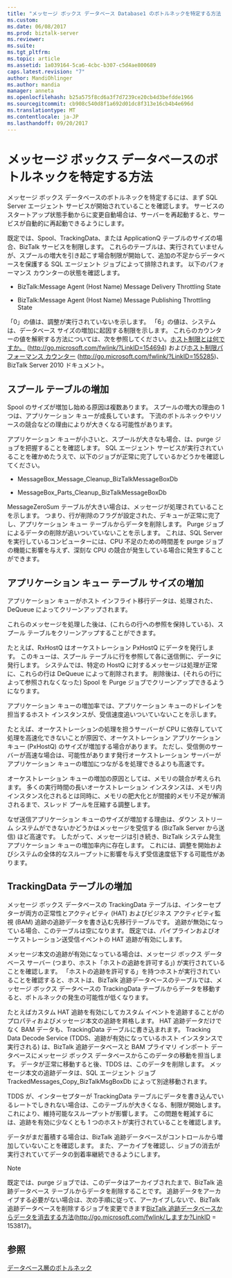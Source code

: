 ```yaml
---
title: "メッセージ ボックス データベース Database1 のボトルネックを特定する方法 |Microsoft ドキュメント"
ms.custom: 
ms.date: 06/08/2017
ms.prod: biztalk-server
ms.reviewer: 
ms.suite: 
ms.tgt_pltfrm: 
ms.topic: article
ms.assetid: 1a039164-5ca6-4cbc-b307-c5d4ae800689
caps.latest.revision: "7"
author: MandiOhlinger
ms.author: mandia
manager: anneta
ms.openlocfilehash: b25a575f8cd6a3f7d7239ce20cb4d3befdde1966
ms.sourcegitcommit: cb908c540d8f1a692d01dc8f313e16cb4b4e696d
ms.translationtype: MT
ms.contentlocale: ja-JP
ms.lasthandoff: 09/20/2017
---
```

# <a name="how-to-identify-bottlenecks-in-the-messagebox-database"></a>メッセージ ボックス データベースのボトルネックを特定する方法
メッセージ ボックス データベースのボトルネックを特定するには、まず SQL Server エージェント サービスが開始されていることを確認します。 サービスのスタートアップ状態手動からに変更自動場合は、サーバーを再起動すると、サービスが自動的に再起動できるようにします。  
  
 既定では、Spool、TrackingData、または ApplicationQ テーブルのサイズの場合、BizTalk サービスを制限します。 これらのテーブルは、実行されていませんが、スプールの増大を引き起こす場合制限が開始して、追加の不足からデータベースを保護する SQL エージェント ジョブによって排除されます。 以下のパフォーマンス カウンターの状態を確認します。  
  
-   BizTalk:Message Agent (Host Name) Message Delivery Throttling State  
  
-   BizTalk:Message Agent (Host Name) Message Publishing Throttling State  
  
 「0」の値は、調整が実行されていないを示します。 「6」の値は、システムは、データベース サイズの増加に起因する制限を示します。 これらのカウンターの値を解釈する方法については、次を参照してください。[ホスト制限とは何ですか。](http://go.microsoft.com/fwlink/?LinkID=154694) (http://go.microsoft.com/fwlink/?LinkID=154694) および[ホスト制限パフォーマンス カウンター](http://go.microsoft.com/fwlink/?LinkID=155285) (http://go.microsoft.com/fwlink/?LinkID=155285)、BizTalk Server 2010 ドキュメント。  
  
## <a name="spool-table-growth"></a>スプール テーブルの増加  
 Spool のサイズが増加し始める原因は複数あります。 スプールの増大の理由の 1 つは、アプリケーション キューが成長しています。 下流のボトルネックやリソースの競合などの理由によりが大きくなる可能性があります。  
  
 アプリケーション キューが小さいと、スプールが大きなも場合、は、purge ジョブを把握することを確認します。 SQL エージェント サービスが実行されていることを確かめたうえで、以下のジョブが正常に完了しているかどうかを確認してください。  
  
-   MessageBox_Message_Cleanup_BizTalkMessageBoxDb  
  
-   MessageBox_Parts_Cleanup_BizTalkMessageBoxDb  
  
 MessageZeroSum テーブルが大きい場合は、メッセージが処理されていることを示します。 つまり、行が削除のフラグが設定された、デキューが正常に完了し、アプリケーション キュー テーブルからデータを削除します。 Purge ジョブによるデータの削除が追いついていないことを示します。 これは、SQL Server を実行しているコンピューターには、CPU 不足のための時間差を purge ジョブの機能に影響を与えず、深刻な CPU の競合が発生している場合に発生することができます。  
  
## <a name="application-queue-table-growth"></a>アプリケーション キュー テーブル サイズの増加  
 アプリケーション キューがホスト インフライト移行データは、処理された、DeQueue によってクリーンアップされます。  
  
 これらのメッセージを処理した後は、(これらの行への参照を保持している)、スプール テーブルをクリーンアップすることができます。  
  
 たとえば、RxHostQ はオーケストレーション PxHostQ にデータを発行します。 このキューは、スプール テーブルに行を参照して各に送信側に、データに発行します。 システムでは、特定の HostQ に対するメッセージは処理が正常に、これらの行は DeQueue によって削除されます。 削除後は、(それらの行によって参照されなくなった) Spool を Purge ジョブでクリーンアップできるようになります。  
  
 アプリケーション キューの増加率では、アプリケーション キューのドレインを担当するホスト インスタンスが、受信速度追いついていないことを示します。  
  
 たとえば、オーケストレーションの処理を担うサーバーが CPU に依存していて処理を高速化できないことが原因で、オーケストレーション アプリケーション キュー (PxHostQ) のサイズが増加する場合があります。 ただし、受信側のサーバーが高速な場合は、可能性があります発行オーケストレーション サーバーがアプリケーション キューの増加につながるを処理できるよりも高速です。  
  
 オーケストレーション キューの増加の原因としては、メモリの競合が考えられます。 多くの実行時間の長いオーケストレーション インスタンスは、メモリ内インスタンス化されるとは同時に、メモリの肥大化とが間接的メモリ不足が解消されるまで、スレッド プールを圧縮する調整します。  
  
 なぜ送信アプリケーション キューのサイズが増加する理由は、ダウン ストリーム システムができないかどうかはメッセージを受信する (BizTalk Server から送信) ほど高速です。 したがって、メッセージは引き続き、BizTalk システム発生アプリケーション キューの増加率内に存在します。 これには、調整を開始およびシステムの全体的なスループットに影響を与えず受信速度低下する可能性があります。  
  
## <a name="trackingdata-table-growth"></a>TrackingData テーブルの増加  
 メッセージ ボックス データベースの TrackingData テーブルは、インターセプターが両方の正常性とアクティビティ (HAT) およびビジネス アクティビティ監視 (BAM) 追跡の追跡データを書き込む先移行テーブルです。 追跡が無効になっている場合、このテーブルは空になります。 既定では、パイプラインおよびオーケストレーション送受信イベントの HAT 追跡が有効にします。  
  
 メッセージ本文の追跡が有効になっている場合は、メッセージ ボックス データベース サーバー (つまり、ホスト「ホストの追跡を許可する」) が実行されていることを確認します。 「ホストの追跡を許可する」を持つホストが実行されていることを確認すると、ホストは、BizTalk 追跡データベースのテーブルでは、メッセージ ボックス データベースの TrackingData テーブルからデータを移動すると、ボトルネックの発生の可能性が低くなります。  
  
 たとえばカスタム HAT 追跡を有効にしてカスタム イベントを追跡することがのプロパティおよびメッセージ本文の追跡を昇格します。 HAT 追跡データだけでなく BAM データも、TrackingData テーブルに書き込まれます。 Tracking Data Decode Service (TDDS、追跡が有効になっているホスト インスタンスで実行される) は、BizTalk 追跡データベースと BAM プライマリ インポート データベースにメッセージ ボックス データベースからこのデータの移動を担当します。 データが正常に移動すると後、TDDS は、このデータを削除します。 メッセージ本文の追跡データは、SQL エージェント ジョブ TrackedMessages_Copy_BizTalkMsgBoxDb によって別途移動されます。  
  
 TDDS が、インターセプターが TrackingData テーブルにデータを書き込んでいるレートでしきれない場合は、このテーブルが大きくなる、制限が開始します。 これにより、維持可能なスループットが影響します。 この問題を軽減するには、追跡を有効に少なくとも 1 つのホストが実行されていることを確認します。  
  
 データがまだ蓄積する場合は、BizTalk 追跡データベースがコントロールから増加していないことを確認します。 また、アーカイブを確認し、ジョブの消去が実行されていてデータの到着率継続できるようにします。  
  
> [!NOTE]  
>  既定では、purge ジョブでは、このデータはアーカイブされたまで、BizTalk 追跡データベース テーブルからデータを削除することです。 追跡データをアーカイブする必要がない場合は、次の手順に従って、アーカイブしないで、BizTalk 追跡データベースを削除するジョブを変更できます[BizTalk 追跡データベースからデータを消去する方法](http://go.microsoft.com/fwlink/?LinkID=153817)(http://go.microsoft.com/fwlink/しますか?LinkID = 153817)。  
  
## <a name="see-also"></a>参照  
 [データベース層のボトルネック](../technical-guides/bottlenecks-in-the-database-tier.md)